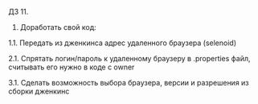 ДЗ 11.
1. Доработать свой код:

1.1. Передать из дженкинса адрес удаленного браузера (selenoid)

2.1. Спрятать логин/пароль к удаленному браузеру в .properties файл, считывать его нужно в коде с owner

3.1. Сделать возможность выбора браузера, версии и разрешения из сборки дженкинс 
